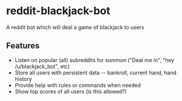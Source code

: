 # reddit-blackjack-bot
A reddit bot which will deal a game of blackjack to users

## Features
* Listen on popular (all) subreddits for summon ("Deal me in", "hey /u/blackjack_bot", etc)
* Store all users with persistent data -- bankroll, current hand, hand history
* Provide help with rules or commands when needed
* Show top scores of all users (is this allowed?)
